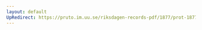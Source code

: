 ```yaml
---
layout: default
UpRedirect: https://pruto.im.uu.se/riksdagen-records-pdf/1877/prot-1877--fk--009/prot-1877--fk--009_008.pdf
---
```

